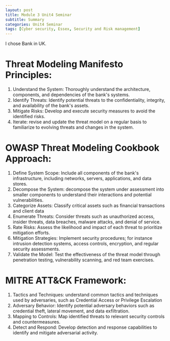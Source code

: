 ```yaml
---
layout: post
title: Module 3 Unit4 Seminar
subtitle: Summary
categories: Unit4 Seminar
tags: [Cyber security, Essex, Security and Risk management]
---
```


I chose Bank in UK.
# Threat Modeling Manifesto Principles:
1.	Understand the System: Thoroughly understand the architecture, components, and dependencies of the bank's systems.
2.	Identify Threats: Identify potential threats to the confidentiality, integrity, and availability of the bank's assets.
3.	Mitigate Risks: Develop and execute security measures to avoid the identified risks.
4.	Iterate: revise and update the threat model on a regular basis to familiarize to evolving threats and changes in the system.
# OWASP Threat Modeling Cookbook Approach:
1.	Define System Scope: Include all components of the bank's infrastructure, including networks, servers, applications, and data stores.
2.	Decompose the System: decompose the system under assessment into smaller components to understand their interactions and potential vulnerabilities.
3.	Categorize Assets: Classify critical assets such as financial transactions and client data
4.	Enumerate Threats: Consider threats such as unauthorized access, insider threats, data breaches, malware attacks, and denial of service.
5.	Rate Risks: Assess the likelihood and impact of each threat to prioritize mitigation efforts.
6.	Mitigation Strategies: Implement security procedures; for instance intrusion detection systems, access controls, encryption, and regular security assessments.
7.	Validate the Model: Test the effectiveness of the threat model through penetration testing, vulnerability scanning, and red team exercises.
# MITRE ATT&CK Framework:
1.	Tactics and Techniques: understand common tactics and techniques used by adversaries, such as Credential Access or Privilege Escalation
2.	Adversary Behavior: Identify potential adversary behaviors such as credential theft, lateral movement, and data exfiltration.
3.	Mapping to Controls: Map identified threats to relevant security controls and countermeasures.
4.	Detect and Respond: Develop detection and response capabilities to identify and mitigate adversarial activity.

